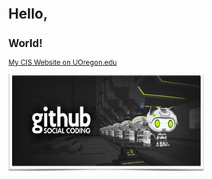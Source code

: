 # Hello,
## World!

[My CIS Website on UOregon.edu](http://pages.uoregon.edu/rpadua/111/)

![github social coding logo](images/Github-Image.png)
